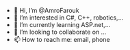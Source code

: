 - 👋 Hi, I’m @AmroFarouk
- 👀 I’m interested in C#, C++, robotics,...
- 🌱 I’m currently learning ASP.net,...
- 💞️ I’m looking to collaborate on ...
- 📫 How to reach me: email, phone

<!---
AmroFarouk/AmroFarouk is a ✨ special ✨ repository because its `README.md` (this file) appears on your GitHub profile.
You can click the Preview link to take a look at your changes.
--->
